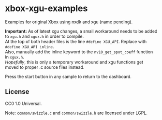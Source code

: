 # xbox-xgu-examples
Examples for original Xbox using nxdk and xgu (name pending).

**Important:** As of latest xgu changes, a small workaround needs to be added to `xgu.h` and `xgux.h` in order to compile.  
At the top of both header files is the line `#define XGU_API`. Replace with `#define XGU_API inline`.  
Also, manually add the inline keyword to the `nv10_get_spot_coeff` function in `xgux.h`.  
_Hopefully_, this is only a temporary workaround and xgu functions get moved to proper .c source files instead.

Press the start button in any sample to return to the dashboard.

## License
CC0 1.0 Universal.

Note: `common/swizzle.c` and `common/swizzle.h` are licensed under LGPL.
